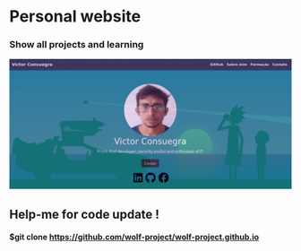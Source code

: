 # Personal website
### Show all projects and learning


![I3][screen1]

[screen1]:https://github.com/wolf-project/wolf-project.github.io/blob/master/images/imagepage.png

## Help-me for code update ! 

#### $git clone https://github.com/wolf-project/wolf-project.github.io


